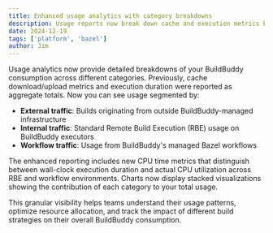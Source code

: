 ```yaml
---
title: Enhanced usage analytics with category breakdowns
description: Usage reports now break down cache and execution metrics by internal, external, and workflow traffic
date: 2024-12-19
tags: ['platform', 'bazel']
author: Jim
---
```


Usage analytics now provide detailed breakdowns of your BuildBuddy consumption across different categories. Previously, cache download/upload metrics and execution duration were reported as aggregate totals. Now you can see usage segmented by:

- **External traffic**: Builds originating from outside BuildBuddy-managed infrastructure
- **Internal traffic**: Standard Remote Build Execution (RBE) usage on BuildBuddy executors  
- **Workflow traffic**: Usage from BuildBuddy's managed Bazel workflows

The enhanced reporting includes new CPU time metrics that distinguish between wall-clock execution duration and actual CPU utilization across RBE and workflow environments. Charts now display stacked visualizations showing the contribution of each category to your total usage.

This granular visibility helps teams understand their usage patterns, optimize resource allocation, and track the impact of different build strategies on their overall BuildBuddy consumption.